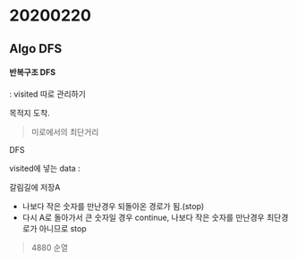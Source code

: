 # 20200220

## Algo DFS

#### 반복구조 DFS

 : visited 따로 관리하기

목적지 도착. 

> 미로에서의 최단거리

DFS

visited에 넣는 data : 

갈림길에 저장A

- 나보다 작은 숫자를 만난경우 되돌아온 경로가 됨.(stop)
- 다시 A로 돌아가서 큰 숫자일 경우 continue, 나보다 작은 숫자를 만난경우 최단경로가 아니므로 stop

 

> 4880 순열

